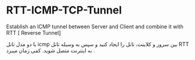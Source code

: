 # RTT-ICMP-TCP-Tunnel
Establish an ICMP tunnel between Server and Client and combine it with RTT [ Reverse Tunnel] 

با دو مدل تانل icmp بین سرور و کلاینت، تانل را ایجاد کنید و سپس به وسیله تانل RTT به اینترنت متصل شوید. کمی زمان میبرد .

